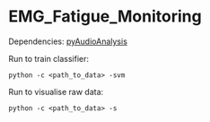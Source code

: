 # EMG_Fatigue_Monitoring

Dependencies: [pyAudioAnalysis](https://github.com/tyiannak/pyAudioAnalysis)

Run to train classifier:
```
python -c <path_to_data> -svm
```

Run to visualise raw data: 
```
python -c <path_to_data> -s
```
